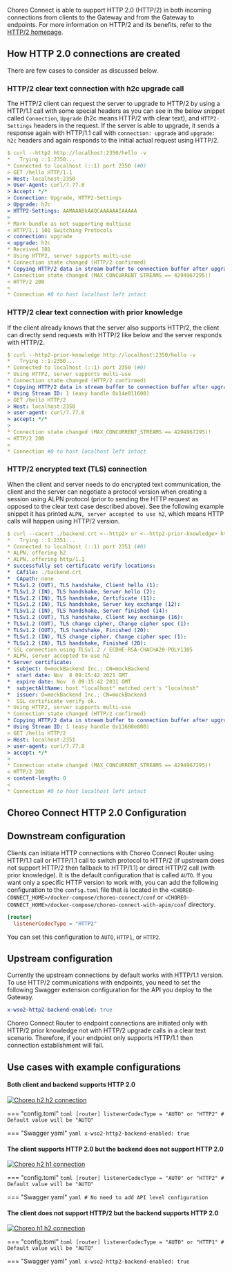 Choreo Connect is able to support HTTP 2.0 (HTTP/2) in both incoming connections from clients to the Gateway and from the Gateway to endpoints. For more information on HTTP/2 and its benefits, refer to the [HTTP/2 homepage](https://http2.github.io/).

## How HTTP 2.0 connections are created

There are few cases to consider as discussed below.

### HTTP/2 clear text connection with h2c upgrade call

The HTTP/2 client can request the server to upgrade to HTTP/2 by using a HTTP/1.1 call with some special headers as you can see in the below snippet called `Connection`, `Upgrade` (h2c means HTTP/2 with clear text), and `HTTP2-Settings` headers in the request. If the server is able to upgrade, it sends a response again with HTTP/1.1 call with `connection: upgrade` and `upgrade: h2c` headers and again responds to the initial actual request using HTTP/2.

```yaml
$ curl --http2 http://localhost:2350/hello -v
*   Trying ::1:2350...
* Connected to localhost (::1) port 2350 (#0)
> GET /hello HTTP/1.1
> Host: localhost:2350
> User-Agent: curl/7.77.0
> Accept: */*
> Connection: Upgrade, HTTP2-Settings
> Upgrade: h2c
> HTTP2-Settings: AAMAAABkAAQCAAAAAAIAAAAA
> 
* Mark bundle as not supporting multiuse
< HTTP/1.1 101 Switching Protocols
< connection: upgrade
< upgrade: h2c
* Received 101
* Using HTTP2, server supports multi-use
* Connection state changed (HTTP/2 confirmed)
* Copying HTTP/2 data in stream buffer to connection buffer after upgrade: len=0
* Connection state changed (MAX_CONCURRENT_STREAMS == 4294967295)!
< HTTP/2 200 
< 
* Connection #0 to host localhost left intact
```

### HTTP/2 clear text connection with prior knowledge

If the client already knows that the server also supports HTTP/2, the client can directly send requests with HTTP/2 like below and the server responds with HTTP/2.

```yaml
$ curl --http2-prior-knowledge http://localhost:2350/hello -v
*   Trying ::1:2350...
* Connected to localhost (::1) port 2350 (#0)
* Using HTTP2, server supports multi-use
* Connection state changed (HTTP/2 confirmed)
* Copying HTTP/2 data in stream buffer to connection buffer after upgrade: len=0
* Using Stream ID: 1 (easy handle 0x14e011600)
> GET /hello HTTP/2
> Host: localhost:2350
> user-agent: curl/7.77.0
> accept: */*
> 
* Connection state changed (MAX_CONCURRENT_STREAMS == 4294967295)!
< HTTP/2 200 
< 
* Connection #0 to host localhost left intact
```

### HTTP/2 encrypted text (TLS) connection

When the client and server needs to do encrypted text communication, the client and the server can negotiate a protocol version when creating a session using ALPN protocol (prior to sending the HTTP request as opposed to the clear text case described above). See the following example snippet it has printed `ALPN, server accepted to use h2`, which means HTTP calls will happen using HTTP/2 version.

```yaml
$ curl --cacert ./backend.crt <--http2> or <--http2-prior-knowledge> https://localhost:2351/hello
*   Trying ::1:2351...
* Connected to localhost (::1) port 2351 (#0)
* ALPN, offering h2
* ALPN, offering http/1.1
* successfully set certificate verify locations:
*  CAfile: ./backend.crt
*  CApath: none
* TLSv1.2 (OUT), TLS handshake, Client hello (1):
* TLSv1.2 (IN), TLS handshake, Server hello (2):
* TLSv1.2 (IN), TLS handshake, Certificate (11):
* TLSv1.2 (IN), TLS handshake, Server key exchange (12):
* TLSv1.2 (IN), TLS handshake, Server finished (14):
* TLSv1.2 (OUT), TLS handshake, Client key exchange (16):
* TLSv1.2 (OUT), TLS change cipher, Change cipher spec (1):
* TLSv1.2 (OUT), TLS handshake, Finished (20):
* TLSv1.2 (IN), TLS change cipher, Change cipher spec (1):
* TLSv1.2 (IN), TLS handshake, Finished (20):
* SSL connection using TLSv1.2 / ECDHE-RSA-CHACHA20-POLY1305
* ALPN, server accepted to use h2
* Server certificate:
*  subject: O=mockBackend Inc.; CN=mockBackend
*  start date: Nov  8 09:15:42 2021 GMT
*  expire date: Nov  6 09:15:42 2031 GMT
*  subjectAltName: host "localhost" matched cert's "localhost"
*  issuer: O=mockBackend Inc.; CN=mockBackend
*  SSL certificate verify ok.
* Using HTTP2, server supports multi-use
* Connection state changed (HTTP/2 confirmed)
* Copying HTTP/2 data in stream buffer to connection buffer after upgrade: len=0
* Using Stream ID: 1 (easy handle 0x13680e800)
> GET /hello HTTP/2
> Host: localhost:2351
> user-agent: curl/7.77.0
> accept: */*
> 
* Connection state changed (MAX_CONCURRENT_STREAMS == 4294967295)!
< HTTP/2 200 
< content-length: 0
< 
* Connection #0 to host localhost left intact
```

## Choreo Connect HTTP 2.0 Configuration

## Downstream configuration

Clients can initiate HTTP connections with Choreo Connect Router using HTTP/1.1 call or HTTP/1.1 call to switch protocol to HTTP/2 (if upstream does not support HTTP/2 then fallback to HTTP/1.1) or direct HTTP/2 call (with prior knowledge). It is the default configuration that is called `AUTO`. If you want only a specific HTTP version to work with, you can add the following configuration to the `config.toml` file that is located in the `<CHOREO-CONNECT_HOME>/docker-compose/choreo-connect/conf` or `<CHOREO-CONNECT_HOME>/docker-compose/choreo-connect-with-apim/conf` directory. 

```toml
[router]
  listenerCodecType = "HTTP2"
```
You can set this configuration to `AUTO`, `HTTP1`, or `HTTP2`.

## Upstream configuration

Currently the upstream connections by default works with HTTP/1.1 version. To use HTTP/2 communications with endpoints, you need to set the following Swagger extension configuration for the API you deploy to the Gateway.

```yaml
x-wso2-http2-backend-enabled: true
```

Choreo Connect Router to endpoint connections are initiated only with HTTP/2 prior knowledge not with HTTP/2 upgrade calls in a clear text scenario. Therefore, if your endpoint only supports HTTP/1.1 then connection establishment will fail.

## Use cases with example configurations

#### Both client and backend supports HTTP 2.0

[![Choreo h2 h2 connection]({{base_path}}/assets/img/deploy/http2/choreo-h2-h2-connection.png)]({{base_path}}/assets/img/deploy/http2/choreo-h2-h2-connection.png)

=== "config.toml"
    ```toml
    [router]
      listenerCodecType = "AUTO" or "HTTP2"
    # Default value will be "AUTO"
    ```

=== "Swagger yaml"
    ```yaml
    x-wso2-http2-backend-enabled: true
    ```

#### The client supports HTTP 2.0 but the backend does not support HTTP 2.0

[![Choreo h2 h1 connection]({{base_path}}/assets/img/deploy/http2/choreo-h2-h1-connection.png)]({{base_path}}/assets/img/deploy/http2/choreo-h2-h1-connection.png)

=== "config.toml"
    ```toml
    [router]
      listenerCodecType = "AUTO" or "HTTP2"
    # Default value will be "AUTO"
    ```

=== "Swagger yaml"
    ```yaml
    # No need to add API level configuration
    ```


#### The client does not support HTTP/2 but the backend supports HTTP 2.0

[![Choreo h1 h2 connection]({{base_path}}/assets/img/deploy/http2/choreo-h1-h2-connection.png)]({{base_path}}/assets/img/deploy/http2/choreo-h1-h2-connection.png)

=== "config.toml"
    ```toml
    [router]
      listenerCodecType = "AUTO" or "HTTP1"
    # Default value will be "AUTO"
    ```

=== "Swagger yaml"
    ```yaml
    x-wso2-http2-backend-enabled: true
    ```
